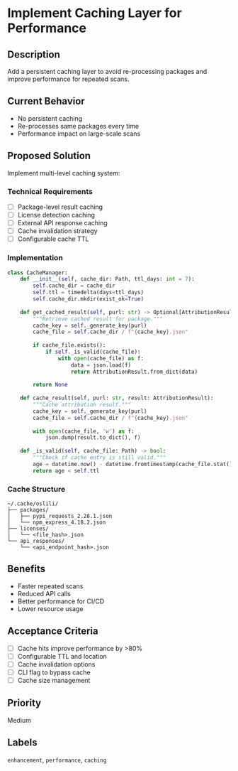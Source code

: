 # Implement Caching Layer for Performance

## Description
Add a persistent caching layer to avoid re-processing packages and improve performance for repeated scans.

## Current Behavior
- No persistent caching
- Re-processes same packages every time
- Performance impact on large-scale scans

## Proposed Solution
Implement multi-level caching system:

### Technical Requirements
- [ ] Package-level result caching
- [ ] License detection caching
- [ ] External API response caching
- [ ] Cache invalidation strategy
- [ ] Configurable cache TTL

### Implementation
```python
class CacheManager:
    def __init__(self, cache_dir: Path, ttl_days: int = 7):
        self.cache_dir = cache_dir
        self.ttl = timedelta(days=ttl_days)
        self.cache_dir.mkdir(exist_ok=True)
    
    def get_cached_result(self, purl: str) -> Optional[AttributionResult]:
        """Retrieve cached result for package."""
        cache_key = self._generate_key(purl)
        cache_file = self.cache_dir / f"{cache_key}.json"
        
        if cache_file.exists():
            if self._is_valid(cache_file):
                with open(cache_file) as f:
                    data = json.load(f)
                    return AttributionResult.from_dict(data)
        
        return None
    
    def cache_result(self, purl: str, result: AttributionResult):
        """Cache attribution result."""
        cache_key = self._generate_key(purl)
        cache_file = self.cache_dir / f"{cache_key}.json"
        
        with open(cache_file, 'w') as f:
            json.dump(result.to_dict(), f)
    
    def _is_valid(self, cache_file: Path) -> bool:
        """Check if cache entry is still valid."""
        age = datetime.now() - datetime.fromtimestamp(cache_file.stat().st_mtime)
        return age < self.ttl
```

### Cache Structure
```
~/.cache/oslili/
├── packages/
│   ├── pypi_requests_2.28.1.json
│   └── npm_express_4.18.2.json
├── licenses/
│   └── <file_hash>.json
└── api_responses/
    └── <api_endpoint_hash>.json
```

## Benefits
- Faster repeated scans
- Reduced API calls
- Better performance for CI/CD
- Lower resource usage

## Acceptance Criteria
- [ ] Cache hits improve performance by >80%
- [ ] Configurable TTL and location
- [ ] Cache invalidation options
- [ ] CLI flag to bypass cache
- [ ] Cache size management

## Priority
Medium

## Labels
`enhancement`, `performance`, `caching`